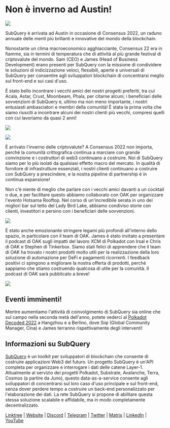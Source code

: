 # Non è inverno ad Austin!

![](https://miro.medium.com/max/1400/1*uzkMNAO_XfCbZpsBhWfz1g.png)

SubQuery è arrivata ad Austin in occasione di Consensus 2022, un raduno annuale delle menti più brillanti e innovative del mondo della blockchain.

Nonostante un clima macroeconomico agghiacciante, Consensus 22 era in fiamme, sia in termini di temperatura che di attività al più grande festival di criptovalute del mondo. Sam (CEO) e James (Head of Business Development) erano presenti per SubQuery con la missione di condividere le soluzioni di indicizzazione veloci, flessibili, aperte e universali di SubQuery per consentire agli sviluppatori blockchain di concentrarsi meglio sul front-end e sui casi d'uso.

È stato bello incontrare i vecchi amici dei nostri progetti preferiti, tra cui Acala, Astar, Crust, Moonbeam, Phala, per citarne alcuni; i beneficiari delle sovvenzioni di SubQuery e, ultimo ma non meno importante, i nostri entusiasti ambasciatori e membri della comunità! È stata la prima volta che siamo riusciti a incontrare alcuni dei nostri clienti più vecchi, compresi quelli con cui lavoriamo da quasi 2 anni!

![](https://miro.medium.com/max/1400/1*TcOXvIllpZti4gCU_rGLtw.png)

![](https://miro.medium.com/max/1400/1*S1K0k4KMn0kF_JXwAyhrcA.png)

È arrivato l'inverno delle criptovalute? A Consensus 2022 non importa, perché la comunità crittografica continua a marciare con grande convinzione e i costruttori di web3 continuano a costruire. Noi di SubQuery siamo per lo più isolati da qualsiasi effetto macro del mercato. In qualità di fornitore di infrastrutture essenziali, i nostri clienti continuano a costruire con SubQuery a prescindere, e la nostra pipeline di partnership è in continua espansione!

Non c'è niente di meglio che parlare con i vecchi amici davanti a un cocktail o due, e per facilitare questo abbiamo collaborato con OAK per organizzare l'evento Hotsama Rooftop. Nel corso di un'incredibile serata in uno dei migliori bar sul tetto del Lady Bird Lake, abbiamo condiviso storie con clienti, investitori e persino con i beneficiari delle sovvenzioni.

![](https://miro.medium.com/max/1400/1*Qx-0HFDk3pLeDcfrj2HtYA.jpeg)

È stato anche emozionante stringere legami più profondi all'interno dello spazio, in particolare con il team di OAK. James è stato invitato a presentare il podcast di OAK sugli impatti del lavoro XCM di Polkadot con Irsal e Chris di OAK e Stephen di Tinkerbox. Siamo stati felici di apprendere che il team di OAK ha trovato i nostri prodotti molto utili per la realizzazione della loro soluzione di automazione per DeFi e pagamenti ricorrenti. I feedback positivi ci spingono a migliorare la nostra offerta di prodotti, perché sappiamo che stiamo costruendo qualcosa di utile per la comunità. Il podcast di OAK sarà pubblicato a breve!

![](https://miro.medium.com/max/1400/1*wdqIRrZu4gp7HE0Wk8wtUw.png)

## Eventi imminenti!

Mentre aumentiamo l'attività di coinvolgimento di SubQuery sia online che sul campo nella seconda metà dell'anno, potete vederci al [Polkadot Decoded 2022](https://decoded.polkadot.network/) a Hangzhou e a Berlino, dove Siqi (Global Community Manager, Cina) e James terranno rispettivamente degli interventi!

## Informazioni su SubQuery

[SubQuery](https://subquery.network/) è un toolkit per sviluppatori di blockchain che consente di costruire applicazioni Web3 del futuro. Un progetto SubQuery è un'API completa per organizzare e interrogare i dati delle catene Layer-1. Attualmente al servizio dei progetti Polkadot, Substrate, Avalanche, Terra, Cosmos (a partire da Juno), questo data-as-a-service consente agli sviluppatori di concentrarsi sul loro caso d'uso principale e sul front-end, senza dover perdere tempo a costruire un back-end personalizzato per l'elaborazione dei dati. La rete SubQuery si propone di abilitare questa stessa soluzione scalabile e affidabile, ma in modo completamente decentralizzato.

[Linktree](https://linktr.ee/subquerynetwork) | [Website](https://subquery.network/) | [Discord](https://discord.com/invite/78zg8aBSMG) | [Telegram](https://t.me/subquerynetwork) | [Twitter](https://twitter.com/subquerynetwork) | [Matrix](https://matrix.to/#/#subquery:matrix.org) | [LinkedIn](https://www.linkedin.com/company/subquery) | [YouTube](https://www.youtube.com/channel/UCi1a6NUUjegcLHDFLr7CqLw)

